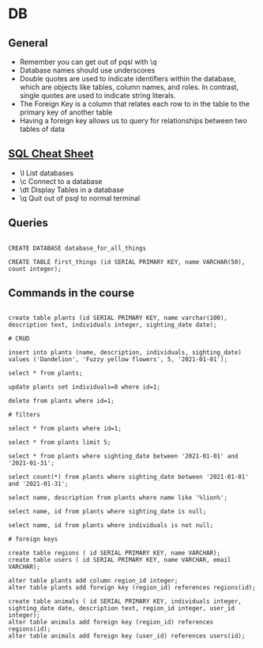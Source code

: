 # DB

## General

- Remember you can get out of pqsl with \q
- Database names should use underscores
- Double quotes are used to indicate identifiers within the database, which are objects like tables, column names, and roles. In contrast, single quotes are used to indicate string literals.
- The Foreign Key is a column that relates each row to in the table to the primary key of another table
- Having a foreign key allows us to query for relationships between two tables of data

## [SQL Cheat Sheet](https://dataschool.com/learn-sql/meta-commands-in-psql/)

- \l List databases
- \c Connect to a database
- \dt Display Tables in a database
- \q Quit out of psql to normal terminal

## Queries

```shell

CREATE DATABASE database_for_all_things

CREATE TABLE first_things (id SERIAL PRIMARY KEY, name VARCHAR(50), count integer);

```

## Commands in the course

```shell

create table plants (id SERIAL PRIMARY KEY, name varchar(100), description text, individuals integer, sighting_date date);

# CRUD

insert into plants (name, description, individuals, sighting_date) values ('Dandelion', 'Fuzzy yellow flowers', 5, '2021-01-01');

select * from plants;

update plants set individuals=8 where id=1;

delete from plants where id=1;

# filters

select * from plants where id=1;

select * from plants limit 5;

select * from plants where sighting_date between '2021-01-01' and '2021-01-31';

select count(*) from plants where sighting_date between '2021-01-01' and '2021-01-31';

select name, description from plants where name like '%lion%';

select name, id from plants where sighting_date is null;

select name, id from plants where individuals is not null;

# foreign keys 

create table regions ( id SERIAL PRIMARY KEY, name VARCHAR);
create table users ( id SERIAL PRIMARY KEY, name VARCHAR, email VARCHAR);

alter table plants add column region_id integer;
alter table plants add foreign key (region_id) references regions(id);

create table animals ( id SERIAL PRIMARY KEY, individuals integer, sighting_date date, description text, region_id integer, user_id integer);
alter table animals add foreign key (region_id) references regions(id);
alter table animals add foreign key (user_id) references users(id);


```
